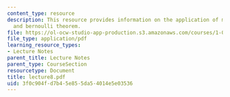 ```yaml
---
content_type: resource
description: This resource provides information on the application of mass conservation
  and bernoulli theorem.
file: https://ol-ocw-studio-app-production.s3.amazonaws.com/courses/1-060-engineering-mechanics-ii-spring-2006/3f0c904fd7b45e855da54014e5e03536_lecture8.pdf
file_type: application/pdf
learning_resource_types:
- Lecture Notes
parent_title: Lecture Notes
parent_type: CourseSection
resourcetype: Document
title: lecture8.pdf
uid: 3f0c904f-d7b4-5e85-5da5-4014e5e03536
---
```

